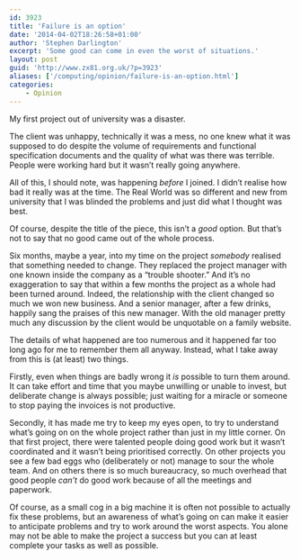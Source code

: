 ```yaml
---
id: 3923
title: 'Failure is an option'
date: '2014-04-02T18:26:58+01:00'
author: 'Stephen Darlington'
excerpt: 'Some good can come in even the worst of situations.'
layout: post
guid: 'http://www.zx81.org.uk/?p=3923'
aliases: ['/computing/opinion/failure-is-an-option.html']
categories:
    - Opinion
---
```


My first project out of university was a disaster.

The client was unhappy, technically it was a mess, no one knew what it was supposed to do despite the volume of requirements and functional specification documents and the quality of what was there was terrible. People were working hard but it wasn’t really going anywhere.

All of this, I should note, was happening *before* I joined. I didn’t realise how bad it really was at the time. The Real World was so different and new from university that I was blinded the problems and just did what I thought was best.

Of course, despite the title of the piece, this isn’t a *good* option. But that’s not to say that no good came out of the whole process.

Six months, maybe a year, into my time on the project *somebody* realised that something needed to change. They replaced the project manager with one known inside the company as a “trouble shooter.” And it’s no exaggeration to say that within a few months the project as a whole had been turned around. Indeed, the relationship with the client changed so much we won new business. And a senior manager, after a few drinks, happily sang the praises of this new manager. With the old manager pretty much any discussion by the client would be unquotable on a family website.

The details of what happened are too numerous and it happened far too long ago for me to remember them all anyway. Instead, what I take away from this is (at least) two things.

Firstly, even when things are badly wrong it *is* possible to turn them around. It can take effort and time that you maybe unwilling or unable to invest, but deliberate change is always possible; just waiting for a miracle or someone to stop paying the invoices is not productive.

Secondly, it has made me try to keep my eyes open, to try to understand what’s going on on the whole project rather than just in my little corner. On that first project, there were talented people doing good work but it wasn’t coordinated and it wasn’t being prioritised correctly. On other projects you see a few bad eggs who (deliberately or not) manage to sour the whole team. And on others there is so much bureaucracy, so much overhead that good people *can’t* do good work because of all the meetings and paperwork.

Of course, as a small cog in a big machine it is often not possible to actually fix these problems, but an awareness of what’s going on can make it easier to anticipate problems and try to work around the worst aspects. You alone may not be able to make the project a success but you can at least complete your tasks as well as possible.